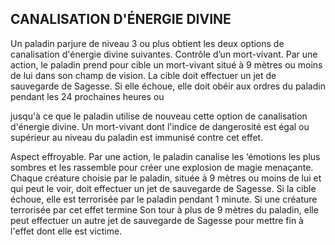 ## CANALISATION D'ÉNERGIE DIVINE

Un paladin parjure de niveau 3 ou plus obtient les deux
options de canalisation d'énergie divine suivantes.
Contrôle d’un mort-vivant. Par une action, le paladin
prend pour cible un mort-vivant situé à 9 mètres ou moins
de lui dans son champ de vision. La cible doit effectuer un
jet de sauvegarde de Sagesse. Si elle échoue, elle doit obéir
aux ordres du paladin pendant les 24 prochaines heures ou

jusqu'à ce que le paladin utilise de nouveau cette option de
canalisation d'énergie divine. Un mort-vivant dont l'indice de
dangerosité est égal ou supérieur au niveau du paladin est
immunisé contre cet effet.

Aspect effroyable. Par une action, le paladin canalise les
‘émotions les plus sombres et les rassemble pour créer une
explosion de magie menaçante. Chaque créature choisie
par le paladin, située à 9 mètres ou moins de lui et qui peut
le voir, doit effectuer un jet de sauvegarde de Sagesse. Si
la cible échoue, elle est terrorisée par le paladin pendant
1 minute. Si une créature terrorisée par cet effet termine
Son tour à plus de 9 mètres du paladin, elle peut effectuer un
autre jet de sauvegarde de Sagesse pour mettre fin à l'effet
dont elle est victime.
